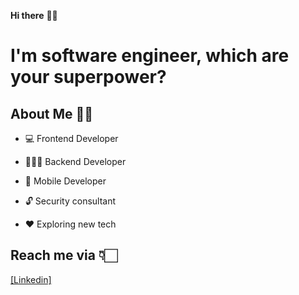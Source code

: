**Hi there** 👋🏻

# I'm software engineer, which are your superpower?

## About Me 🙌🏻

* 💻 Frontend Developer 

* 👨🏻‍💻 Backend Developer

* 📱 Mobile Developer

* 🔓 Security consultant

* ♥️ Exploring new tech



## Reach me via 👇🏻

[[Linkedin] ](https://www.linkedin.com/in/jdanvz//)
